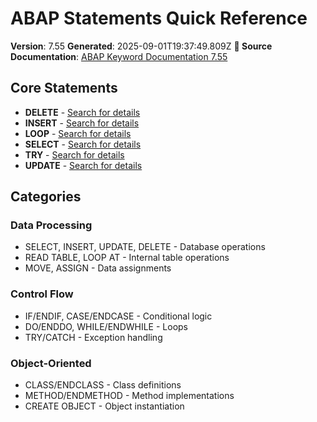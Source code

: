 # ABAP Statements Quick Reference

**Version**: 7.55
**Generated**: 2025-09-01T19:37:49.809Z
**📖 Source Documentation**: [ABAP Keyword Documentation 7.55](https://help.sap.com/doc/abapdocu_755_index_htm/7.55/en-US/index.htm)

## Core Statements

- **DELETE** - [Search for details](abap_search?query=delete)
- **INSERT** - [Search for details](abap_search?query=insert)
- **LOOP** - [Search for details](abap_search?query=loop)
- **SELECT** - [Search for details](abap_search?query=select)
- **TRY** - [Search for details](abap_search?query=try)
- **UPDATE** - [Search for details](abap_search?query=update)

## Categories

### Data Processing
- SELECT, INSERT, UPDATE, DELETE - Database operations
- READ TABLE, LOOP AT - Internal table operations
- MOVE, ASSIGN - Data assignments

### Control Flow
- IF/ENDIF, CASE/ENDCASE - Conditional logic
- DO/ENDDO, WHILE/ENDWHILE - Loops
- TRY/CATCH - Exception handling

### Object-Oriented
- CLASS/ENDCLASS - Class definitions
- METHOD/ENDMETHOD - Method implementations
- CREATE OBJECT - Object instantiation